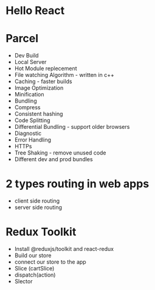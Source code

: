 # Hello React

# Parcel
- Dev Build 
- Local Server
- Hot Module replecement
- File watching Algorithm - written in c++
- Caching - faster builds
- Image Optimization
- Minification
- Bundling
- Compress
- Consistent hashing
- Code Splitting
- Differential Bundling - support older browsers
- Diagnostic
- Error Handling
- HTTPs
- Tree Shaking - remove unused code
- Different dev and prod bundles


# 2 types routing in web apps
- client side routing
- server side routing

# Redux Toolkit
- Install @reduxjs/toolkit and react-redux
- Build our store
- connect our store to the app
- Slice (cartSlice)
- dispatch(action)
- Slector
